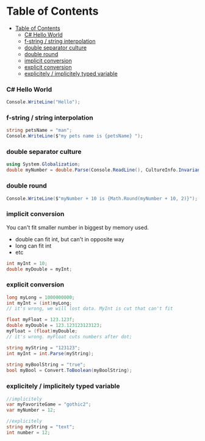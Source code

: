 # Table of Contents

- [Table of Contents](#table-of-contents)
    - [C# Hello World](#c-hello-world)
    - [f-string / string interpolation](#f-string--string-interpolation)
    - [double separator culture](#double-separator-culture)
    - [double round](#double-round)
    - [implicit conversion](#implicit-conversion)
    - [explicit conversion](#explicit-conversion)
    - [explicitely / implicitely typed variable](#explicitely--implicitely-typed-variable)


### C# Hello World
```C#
Console.WriteLine("Hello");
```

### f-string / string interpolation
```C#
string petsName = "man";
Console.WriteLine($"my pets name is {petsName} ");
```

### double separator culture
```C#
using System.Globalization;
double myNumber = double.Parse(Console.ReadLine(), CultureInfo.InvariantCulture);
```
### double round
```C#
Console.WriteLine($"myNumber + 10 is {Math.Round(myNumber + 10, 2)}");
```

### implicit conversion 

You can't fit smaller number in biggest by memory used. 
- double can fit int, but can't in opposite way
- long can fit int 
- etc
  
```C#
int myInt = 10;
double myDouble = myInt;
```

### explicit conversion 

```C#
long myLong = 1000000000;
int myInt = (int)myLong;
// it's wrong, we will lost data. MyInt is cut that can't fit

float myFloat = 123.123f;
double myDouble = 123.123123123123;
myFloat = (float)myDouble;
// it's wrong. myFloat cuts numbers after dot; 

string myString = "123123";
int myInt = int.Parse(myString);
    
string myBoolString = "true";
bool myBool = Convert.ToBoolean(myBoolString);
```

### explicitely / implicitely typed variable 

```C#
//implicitely
var myFavoriteGame = "gothic2";
var myNumber = 12;

//explicitely
string myString = "text";
int number = 12;
```
